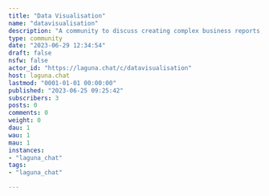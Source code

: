 ```yaml
---
title: "Data Visualisation" 
name: "datavisualisation"
description: "A community to discuss creating complex business reports, dashboards, visualisations and create a plan to destroy pie charts.---Check out Laguna.chat's [code of conduct and privacy policy](https://laguna.chat/legal)."
type: community
date: "2023-06-29 12:34:54"
draft: false
nsfw: false
actor_id: "https://laguna.chat/c/datavisualisation"
host: laguna.chat
lastmod: "0001-01-01 00:00:00"
published: "2023-06-25 09:25:42"
subscribers: 3
posts: 0
comments: 0
weight: 0
dau: 1
wau: 1
mau: 1
instances:
- "laguna_chat"
tags: 
- "laguna_chat"

---
```

